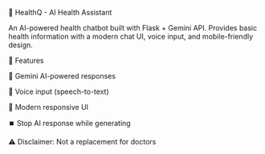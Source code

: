 🤖 HealthQ - AI Health Assistant

An AI-powered health chatbot built with Flask + Gemini API.
Provides basic health information with a modern chat UI, voice input, and mobile-friendly design.

🚀 Features

🧠 Gemini AI-powered responses

🎤 Voice input (speech-to-text)

🎨 Modern responsive UI

⏹️ Stop AI response while generating

⚠️ Disclaimer: Not a replacement for doctors
